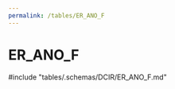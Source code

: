 ```yaml
---
permalink: /tables/ER_ANO_F
---
```

# ER_ANO_F
<!-- SPDX-License-Identifier: MPL-2.0 -->

<!-- ATTENTION : Ne pas supprimer ou modifier la ligne ci-dessous -->
#include "tables/.schemas/DCIR/ER_ANO_F.md"
<!-- ATTENTION : Ne pas supprimer ou modifier la ligne ci-dessus -->
